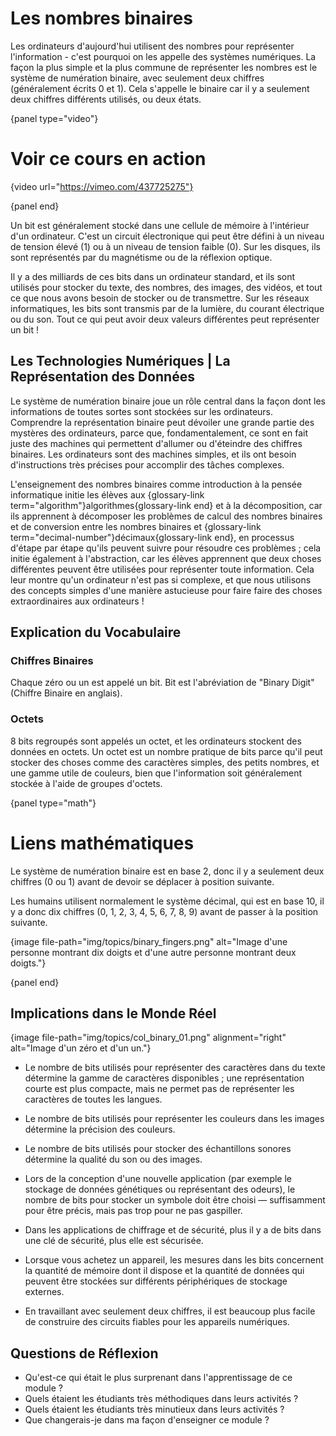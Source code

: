 # Les nombres binaires

Les ordinateurs d'aujourd'hui utilisent des nombres pour représenter l'information - c'est pourquoi on les appelle des systèmes numériques. La façon la plus simple et la plus commune de représenter les nombres est le système de numération binaire, avec seulement deux chiffres (généralement écrits 0 et 1). Cela s'appelle le binaire car il y a seulement deux chiffres différents utilisés, ou deux états.

{panel type="video"}

# Voir ce cours en action

{video url="https://vimeo.com/437725275"}

{panel end}

Un bit est généralement stocké dans une cellule de mémoire à l'intérieur d'un ordinateur. C'est un circuit électronique qui peut être défini à un niveau de tension élevé (1) ou à un niveau de tension faible (0). Sur les disques, ils sont représentés par du magnétisme ou de la réflexion optique.

Il y a des milliards de ces bits dans un ordinateur standard, et ils sont utilisés pour stocker du texte, des nombres, des images, des vidéos, et tout ce que nous avons besoin de stocker ou de transmettre. Sur les réseaux informatiques, les bits sont transmis par de la lumière, du courant électrique ou du son. Tout ce qui peut avoir deux valeurs différentes peut représenter un bit !

## Les Technologies Numériques | La Représentation des Données

Le système de numération binaire joue un rôle central dans la façon dont les informations de toutes sortes sont stockées sur les ordinateurs. Comprendre la représentation binaire peut dévoiler une grande partie des mystères des ordinateurs, parce que, fondamentalement, ce sont en fait juste des machines qui permettent d'allumer ou d'éteindre des chiffres binaires. Les ordinateurs sont des machines simples, et ils ont besoin d'instructions très précises pour accomplir des tâches complexes.

L'enseignement des nombres binaires comme introduction à la pensée informatique initie les élèves aux {glossary-link term="algorithm"}algorithmes{glossary-link end} et à la décomposition, car ils apprennent à décomposer les problèmes de calcul des nombres binaires et de conversion entre les nombres binaires et {glossary-link term="decimal-number"}décimaux{glossary-link end}, en processus d'étape par étape qu'ils peuvent suivre pour résoudre ces problèmes ; cela initie également à l'abstraction, car les élèves apprennent que deux choses différentes peuvent être utilisées pour représenter toute information. Cela leur montre qu'un ordinateur n'est pas si complexe, et que nous utilisons des concepts simples d'une manière astucieuse pour faire faire des choses extraordinaires aux ordinateurs !

## Explication du Vocabulaire

### Chiffres Binaires

Chaque zéro ou un est appelé un bit. Bit est l'abréviation de "Binary Digit" (Chiffre Binaire en anglais).

### Octets

8 bits regroupés sont appelés un octet, et les ordinateurs stockent des données en octets. Un octet est un nombre pratique de bits parce qu'il peut stocker des choses comme des caractères simples, des petits nombres, et une gamme utile de couleurs, bien que l'information soit généralement stockée à l'aide de groupes d'octets.

{panel type="math"}

# Liens mathématiques

Le système de numération binaire est en base 2, donc il y a seulement deux chiffres (0 ou 1) avant de devoir se déplacer à position suivante.

Les humains utilisent normalement le système décimal, qui est en base 10, il y a donc dix chiffres (0, 1, 2, 3, 4, 5, 6, 7, 8, 9) avant de passer à la position suivante.

{image file-path="img/topics/binary_fingers.png" alt="Image d'une personne montrant dix doigts et d'une autre personne montrant deux doigts."}

{panel end}

## Implications dans le Monde Réel

{image file-path="img/topics/col_binary_01.png" alignment="right" alt="Image d'un zéro et d'un un."}

- Le nombre de bits utilisés pour représenter des caractères dans du texte détermine la gamme de caractères disponibles ; une représentation courte est plus compacte, mais ne permet pas de représenter les caractères de toutes les langues.

- Le nombre de bits utilisés pour représenter les couleurs dans les images détermine la précision des couleurs.

- Le nombre de bits utilisés pour stocker des échantillons sonores détermine la qualité du son ou des images.

- Lors de la conception d'une nouvelle application (par exemple le stockage de données génétiques ou représentant des odeurs), le nombre de bits pour stocker un symbole doit être choisi — suffisamment pour être précis, mais pas trop pour ne pas gaspiller.

- Dans les applications de chiffrage et de sécurité, plus il y a de bits dans une clé de sécurité, plus elle est sécurisée.

- Lorsque vous achetez un appareil, les mesures dans les bits concernent la quantité de mémoire dont il dispose et la quantité de données qui peuvent être stockées sur différents périphériques de stockage externes.

- En travaillant avec seulement deux chiffres, il est beaucoup plus facile de construire des circuits fiables pour les appareils numériques.

## Questions de Réflexion

- Qu'est-ce qui était le plus surprenant dans l'apprentissage de ce module ?
- Quels étaient les étudiants très méthodiques dans leurs activités ?
- Quels étaient les étudiants très minutieux dans leurs activités ?
- Que changerais-je dans ma façon d'enseigner ce module ?